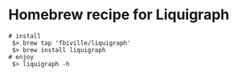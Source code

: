 # Homebrew recipe for Liquigraph

```shell
# install
 $> brew tap 'fbiville/liquigraph'
 $> brew install liquigraph
# enjoy
 $> liquigraph -h
```
